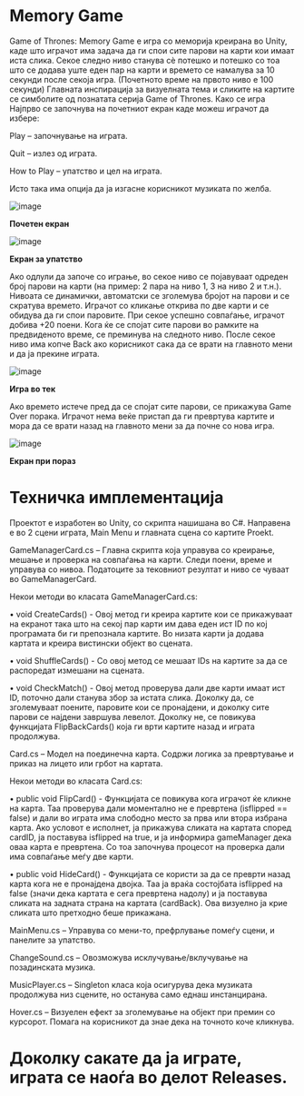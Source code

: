 # Memory Game
Game of Thrones: Memory Game е игра со меморија креирана во Unity, каде што играчот има задача да ги спои сите парови на карти кои имаат иста слика. Секое следно ниво станува сè потешко и потешко со тоа што се додава уште еден пар на карти и времето се намалува за 10 секунди после секоја игра. (Почетното време на првото ниво е 100 секунди) Главната инспирација за визуелната тема и сликите на картите се симболите од познатата серија Game of Thrones.
Како се игра
Најпрво се започнува на почетниот екран каде можеш играчот да избере:

Play – започнување на играта. 

Quit – излез од играта.

How to Play – упатство и цел на играта. 

Исто така има опција да ја изгасне корисникот музиката по желба.

![image](https://github.com/user-attachments/assets/8b360999-00dd-43fb-b8c2-b64c4ae2823c)

**Почетен екран**

![image](https://github.com/user-attachments/assets/febe9b2c-38ad-4b9a-8836-cc34a0e8576f)

**Екран за упатство**

Ако одлули да започе со играње, во секое ниво се појавуваат одреден број парови на карти (на пример: 2 пара на ниво 1, 3 на ниво 2 и т.н.). Нивоата се динамички, автоматски се зголемува бројот на парови и се скратува времето.
Играчот со кликање открива по две карти и се обидува да ги спои паровите. При секое успешно совпаѓање, играчот добива +20 поени. Кога ќе се спојат сите парови во рамките на предвиденото време, се преминува на следното ниво. После секое ниво има копче Back ако корисникот сака да се врати на главното мени и да ја прекине играта.   

![image](https://github.com/user-attachments/assets/1d69ea91-43dc-4888-a58f-c67e1222f9bf)

**Игра во тек**

Ако времето истече пред да се спојат сите парови, се прикажува Game Over порака. Играчот нема веќе пристап да ги превртува картите и мора да се врати назад на главното мени за да почне со нова игра. 

![image](https://github.com/user-attachments/assets/9e3e531e-b2f8-44c5-bbad-d86dddf2c907)
  
**Екран при пораз**


# Техничка имплементација
Проектот е изработен во Unity, со скрипта нашишана во C#. Направена е во 2 сцени играта, Main Menu и главната сцена со картите Proekt. 

GameManagerCard.cs – Главна скрипта која управува со креирање, мешање и проверка на совпаѓања на карти. Следи поени, време и управува со нивоа. Податоците за тековниот резултат и ниво се чуваат во GameManagerCard.

Некои методи во класата GameManagerCard.cs:

• void CreateCards()  - Овој метод ги креира картите кои се прикажуваат на екранот така што на секој пар карти им дава еден ист ID по кој програмата би ги препознала картите. Во низата карти ја додава картата и креира вистински објект во сцената.

• void ShuffleCards() - Со овој метод се мешаат IDs на картите за да се распоредат измешани на сцената. 

• void CheckMatch() - Овој метод проверува дали две карти имаат ист ID, поточно дали станува збор за истата слика. Доколку да, се зголемуваат поените, паровите кои се пронајдени, и доколку сите парови се најдени завршува левелот. Доколку не, се повикува функцијата FlipBackCards() која ги врти картите назад и играта продолжува.

Card.cs – Модел на поединечна карта. Содржи логика за превртување и приказ на лицето или грбот на картата.

Некои методи во класата Card.cs:

• public void FlipCard() - Функцијата се повикува кога играчот ќе кликне на карта. Таа проверува дали моментално не е превртена (isflipped == false) и дали во играта има слободно место за прва или втора избрана карта. Ако условот е исполнет, ја прикажува сликата на картата според cardID, ја поставува isflipped на true, и ја информира gameManager дека оваа карта е превртена. Со тоа започнува процесот на проверка дали има совпаѓање меѓу две карти.

• public void HideCard() - Функцијата се користи за да се преврти назад карта кога не е пронајдена двојка. Таа ја враќа состојбата isflipped на false (значи дека картата е сега превртена надолу) и ја поставува сликата на задната страна на картата (cardBack). Ова визуелно ја крие сликата што претходно беше прикажана.

MainMenu.cs – Управува со мени-то, префрлување помеѓу сцени, и панелите за упатство. 

ChangeSound.cs – Овозможува исклучување/вклучување на позадинската музика.

MusicPlayer.cs – Singleton класа која осигурува дека музиката продолжува низ сцените, но останува само еднаш инстанцирана.

Hover.cs – Визуелен ефект за зголемување на објект при премин со курсорот. Помага на корисникот да знае дека на точното коче кликнува. 


# Доколку сакате да ја играте, играта се наоѓа во делот Releases.
